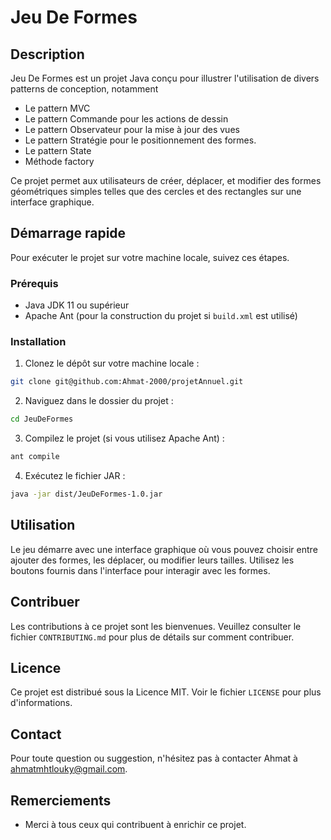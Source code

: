 
# Jeu De Formes

## Description

Jeu De Formes est un projet Java conçu pour illustrer l'utilisation de divers patterns de conception, notamment 
- Le pattern MVC
- Le pattern Commande pour les actions de dessin 
- Le pattern Observateur pour la mise à jour des vues 
- Le pattern Stratégie pour le positionnement des formes.
- Le pattern State
- Méthode factory

Ce projet permet aux utilisateurs de créer, déplacer, et modifier des formes géométriques simples telles que des cercles et des rectangles sur une interface graphique.

## Démarrage rapide

Pour exécuter le projet sur votre machine locale, suivez ces étapes.

### Prérequis

- Java JDK 11 ou supérieur
- Apache Ant (pour la construction du projet si `build.xml` est utilisé)

### Installation

1. Clonez le dépôt sur votre machine locale :

```bash
git clone git@github.com:Ahmat-2000/projetAnnuel.git
```

2. Naviguez dans le dossier du projet :

```bash
cd JeuDeFormes
```

3. Compilez le projet (si vous utilisez Apache Ant) :

```bash
ant compile
```

4. Exécutez le fichier JAR :

```bash
java -jar dist/JeuDeFormes-1.0.jar
```

## Utilisation

Le jeu démarre avec une interface graphique où vous pouvez choisir entre ajouter des formes, les déplacer, ou modifier leurs tailles. Utilisez les boutons fournis dans l'interface pour interagir avec les formes.

## Contribuer

Les contributions à ce projet sont les bienvenues. Veuillez consulter le fichier `CONTRIBUTING.md` pour plus de détails sur comment contribuer.

## Licence

Ce projet est distribué sous la Licence MIT. Voir le fichier `LICENSE` pour plus d'informations.

## Contact

Pour toute question ou suggestion, n'hésitez pas à contacter Ahmat à ahmatmhtlouky@gmail.com.

## Remerciements

- Merci à tous ceux qui contribuent à enrichir ce projet.
